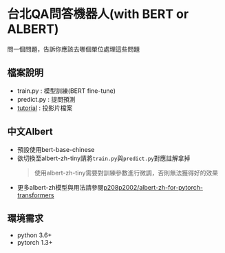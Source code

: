 # 台北QA問答機器人(with BERT or ALBERT)
問一個問題，告訴你應該去哪個單位處理這些問題

## 檔案說明
- train.py : 模型訓練(BERT fine-tune)
- predict.py : 提問預測
- [tutorial](https://github.com/p208p2002/taipei-QA-BERT/tree/master/tutorial) : 投影片檔案

## 中文Albert
- 預設使用bert-base-chinese
- 欲切換至albert-zh-tiny請將`train.py`與`predict.py`對應註解拿掉
    > 使用albert-zh-tiny需要對訓練參數進行微調，否則無法獲得好的效果
- 更多albert-zh模型與用法請參閱[p208p2002/albert-zh-for-pytorch-transformers](https://github.com/p208p2002/albert-zh-for-pytorch-transformers)

## 環境需求
- python 3.6+
- pytorch 1.3+

